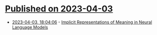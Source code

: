 # [Published on 2023-04-03](index.md)

* [2023-04-03, 18:04:06](https://lobste.rs/s/11sobc/implicit_representations_meaning) - [Implicit Representations of Meaning in Neural Language Models](https://underline.io/lecture/25456-implicit-representations-of-meaning-in-neural-language-models)
